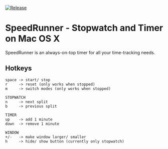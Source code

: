 [![Release](https://img.shields.io/github/release/nicluo/speed-runner.svg?style=flat-square)](https://github.com/nicluo/speed-runner/releases)

# SpeedRunner - Stopwatch and Timer on Mac OS X

SpeedRunner is an always-on-top timer for all your time-tracking needs.

## Hotkeys

    space -> start/ stop
    r     -> reset (only works when stopped)
    m     -> switch modes (only works when stopped)

    STOPWATCH
    n     -> next split
    b     -> previous split

    TIMER
    up    -> add 1 minute
    down  -> remove 1 minute

    WINDOW
    +/-   -> make window larger/ smaller
    h     -> hide/ show button (currently only stopwatch)

